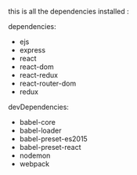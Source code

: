 

this is all the dependencies installed :

dependencies: 
- ejs
- express
- react
- react-dom
- react-redux
- react-router-dom
- redux 
  
devDependencies: 
- babel-core
- babel-loader
- babel-preset-es2015
- babel-preset-react
- nodemon
- webpack
  
